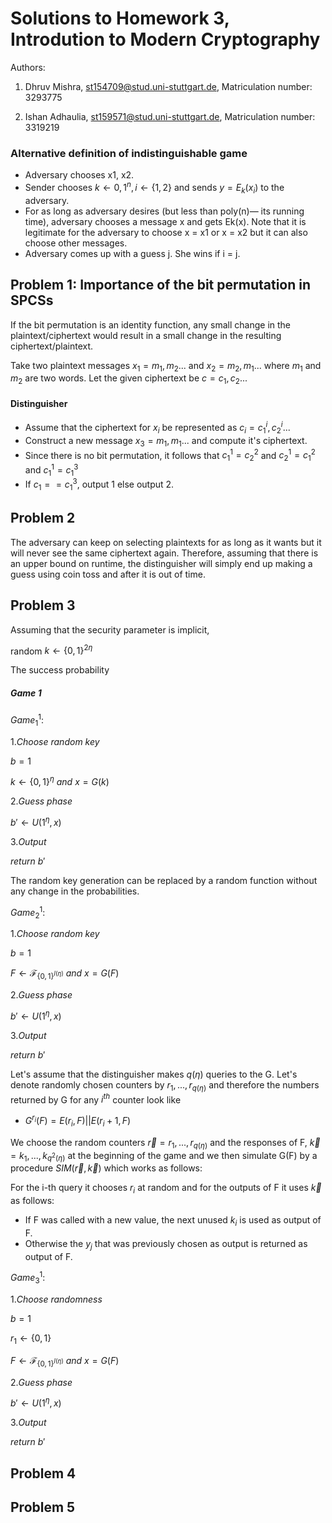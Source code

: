 # Solutions to Homework 3, Introdution to Modern Cryptography
Authors:

1. Dhruv Mishra, st154709@stud.uni-stuttgart.de, Matriculation number: 3293775

2. Ishan Adhaulia, st159571@stud.uni-stuttgart.de, Matriculation number: 3319219

### Alternative definition of indistinguishable game

- Adversary chooses x1, x2.
- Sender chooses $k \leftarrow {0, 1}^n, i \leftarrow \{1, 2\}$ and sends $y = E_k(x_i)$ to the adversary.
- For as long as adversary desires (but less than poly(n)— its running time), adversary
chooses a message x and gets Ek(x). Note that it is legitimate for the adversary to
choose x = x1 or x = x2 but it can also choose other messages.
- Adversary comes up with a guess j. She wins if i = j.

## Problem 1: Importance of the bit permutation in SPCSs
If the bit permutation is an identity function, any small change in the plaintext/ciphertext would result in a small change in the resulting ciphertext/plaintext.

Take two plaintext messages $x_1= m_1,m_2 ...$ and $x_2 = m_2,m_1...$ where $m_1$ and $m_2$ are two words. Let the given ciphertext be $c=c_1,c_2...$

#### Distinguisher
- Assume that the ciphertext for $x_i$ be represented as $c_i=c^i_1,c^i_2...$
- Construct a new message $x_3= m_1,m_1 ...$ and compute it's ciphertext.
- Since there is no bit permutation, it follows that $c^1_1=c^2_2$ and $c^1_2 = c^2_1$ and $c^1_1=c^3_1$
- If $c_1 == c^3_1$, output 1 else output 2.

## Problem 2
The adversary can keep on selecting plaintexts for as long as it wants but it will never see the same ciphertext again. Therefore, assuming that there is an upper bound on runtime, the distinguisher will simply end up making a guess using coin toss and after it is out of time.

## Problem 3
Assuming that the security parameter is implicit,

random $k \leftarrow \{0,1\}^{2\eta}$

The success probability
##### Game 1
$Game^1_1:$

$1. Choose\ random\ key$

$b=1$

$k \leftarrow \{0,1\}^\eta\ and\ x = G(k)$

$2. Guess\ phase$

$b' \leftarrow U(1^\eta, x)$

$3. Output$

$return\ b'$

The random key generation can be replaced by a random function without any change in the probabilities.

$Game^1_2:$

$1. Choose\ random\ key$

$b=1$

$F \leftarrow \mathscr{F}_{\{0,1\}^{l(\eta)}}\ and\ x = G(F)$

$2. Guess\ phase$

$b' \leftarrow U(1^\eta, x)$

$3. Output$

$return\ b'$

Let's assume that the distinguisher makes $q(\eta)$ queries to the G. Let's denote randomly chosen counters by $r_1,...,r_{q(\eta)}$ and therefore the numbers returned by G for any $i^{th}$ counter look like
- $G^{r_i}(F) = E(r_i,F)||E(r_i +1, F)$

We choose the random counters $\vec{r} = r_1,...,r_{q(\eta)}$ and the responses of F, $\vec{k} = k_1,...,k_{q^2(\eta)}$ at the beginning of the game and we then simulate G(F) by a procedure $SIM(\vec{r}, \vec{k})$ which works as follows:

For the i-th query it chooses $r_i$ at random and for the outputs of F it uses $\vec{k}$ as follows:
- If F was called with a new value, the next unused $k_i$ is used as output of F.
- Otherwise the $y_j$ that was previously chosen as output is returned as output of F.

$Game^1_3:$

$1. Choose\ randomness$

$b=1$

$r_1 \leftarrow \{0,1\}$

$F \leftarrow \mathscr{F}_{\{0,1\}^{l(\eta)}}\ and\ x = G(F)$

$2. Guess\ phase$

$b' \leftarrow U(1^\eta, x)$

$3. Output$

$return\ b'$


## Problem 4

## Problem 5
